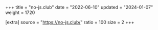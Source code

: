 +++
title = "no-js.club"
date = "2022-06-10"
updated = "2024-01-07"
weight = 1720

[extra]
source = "https://no-js.club/"
ratio = 100
size = 2
+++
